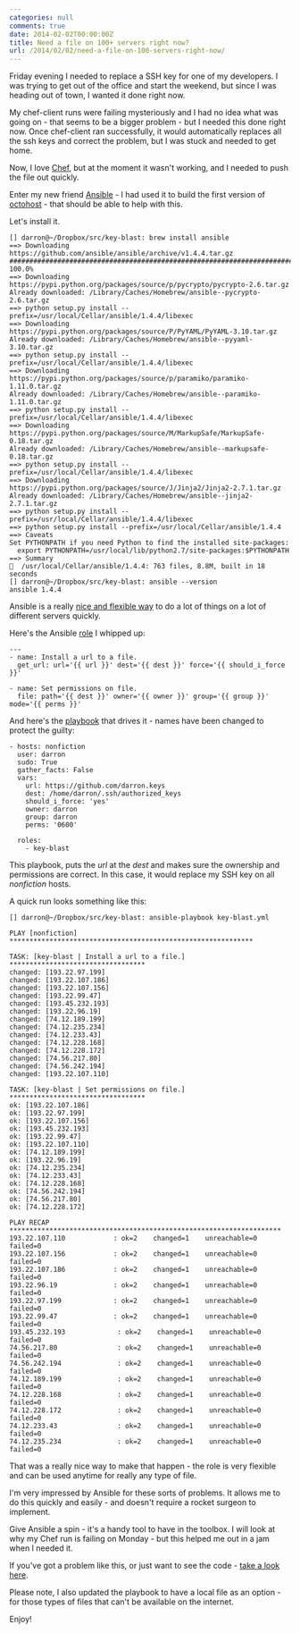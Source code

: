 ```yaml
---
categories: null
comments: true
date: 2014-02-02T00:00:00Z
title: Need a file on 100+ servers right now?
url: /2014/02/02/need-a-file-on-100-servers-right-now/
---
```


Friday evening I needed to replace a SSH key for one of my developers. I was trying to get out of the office and start the weekend, but since I was heading out of town, I wanted it done right now.

My chef-client runs were failing mysteriously and I had no idea what was going on - that seems to be a bigger problem - but I needed this done right now. Once chef-client ran successfully, it would automatically replaces all the ssh keys and correct the problem, but I was stuck and needed to get home.

Now, I love [Chef](http://www.getchef.com/), but at the moment it wasn't working, and I needed to push the file out quickly.

Enter my new friend [Ansible](http://www.ansible.com/get-started) - I had used it to build the first version of [octohost](http://www.octohost.io) - that should be able to help with this.

Let's install it.

```
[] darron@~/Dropbox/src/key-blast: brew install ansible
==> Downloading https://github.com/ansible/ansible/archive/v1.4.4.tar.gz
######################################################################## 100.0%
==> Downloading https://pypi.python.org/packages/source/p/pycrypto/pycrypto-2.6.tar.gz
Already downloaded: /Library/Caches/Homebrew/ansible--pycrypto-2.6.tar.gz
==> python setup.py install --prefix=/usr/local/Cellar/ansible/1.4.4/libexec
==> Downloading https://pypi.python.org/packages/source/P/PyYAML/PyYAML-3.10.tar.gz
Already downloaded: /Library/Caches/Homebrew/ansible--pyyaml-3.10.tar.gz
==> python setup.py install --prefix=/usr/local/Cellar/ansible/1.4.4/libexec
==> Downloading https://pypi.python.org/packages/source/p/paramiko/paramiko-1.11.0.tar.gz
Already downloaded: /Library/Caches/Homebrew/ansible--paramiko-1.11.0.tar.gz
==> python setup.py install --prefix=/usr/local/Cellar/ansible/1.4.4/libexec
==> Downloading https://pypi.python.org/packages/source/M/MarkupSafe/MarkupSafe-0.18.tar.gz
Already downloaded: /Library/Caches/Homebrew/ansible--markupsafe-0.18.tar.gz
==> python setup.py install --prefix=/usr/local/Cellar/ansible/1.4.4/libexec
==> Downloading https://pypi.python.org/packages/source/J/Jinja2/Jinja2-2.7.1.tar.gz
Already downloaded: /Library/Caches/Homebrew/ansible--jinja2-2.7.1.tar.gz
==> python setup.py install --prefix=/usr/local/Cellar/ansible/1.4.4/libexec
==> python setup.py install --prefix=/usr/local/Cellar/ansible/1.4.4
==> Caveats
Set PYTHONPATH if you need Python to find the installed site-packages:
  export PYTHONPATH=/usr/local/lib/python2.7/site-packages:$PYTHONPATH
==> Summary
🍺  /usr/local/Cellar/ansible/1.4.4: 763 files, 8.8M, built in 18 seconds
[] darron@~/Dropbox/src/key-blast: ansible --version
ansible 1.4.4
```

Ansible is a really [nice and flexible way](http://www.ansible.com/how-ansible-works) to do a lot of things on a lot of different servers quickly.

Here's the Ansible [role](http://docs.ansible.com/playbooks_roles.html#roles) I whipped up:

```
---
- name: Install a url to a file.
  get_url: url='{{ url }}' dest='{{ dest }}' force='{{ should_i_force }}'

- name: Set permissions on file.
  file: path='{{ dest }}' owner='{{ owner }}' group='{{ group }}' mode='{{ perms }}'
```

And here's the [playbook](http://docs.ansible.com/playbooks_intro.html) that drives it - names have been changed to protect the guilty:

```
- hosts: nonfiction
  user: darron
  sudo: True
  gather_facts: False
  vars:
    url: https://github.com/darron.keys
    dest: /home/darron/.ssh/authorized_keys
    should_i_force: 'yes'
    owner: darron
    group: darron
    perms: '0600'

  roles:
    - key-blast
```

This playbook, puts the *url* at the *dest* and makes sure the ownership and permissions are correct. In this case, it would replace my SSH key on all *nonfiction* hosts.

A quick run looks something like this:

```
[] darron@~/Dropbox/src/key-blast: ansible-playbook key-blast.yml 

PLAY [nonfiction] ************************************************************* 

TASK: [key-blast | Install a url to a file.] ********************************** 
changed: [193.22.97.199]
changed: [193.22.107.186]
changed: [193.22.107.156]
changed: [193.22.99.47]
changed: [193.45.232.193]
changed: [193.22.96.19]
changed: [74.12.189.199]
changed: [74.12.235.234]
changed: [74.12.233.43]
changed: [74.12.228.168]
changed: [74.12.228.172]
changed: [74.56.217.80]
changed: [74.56.242.194]
changed: [193.22.107.110]

TASK: [key-blast | Set permissions on file.] ********************************** 
ok: [193.22.107.186]
ok: [193.22.97.199]
ok: [193.22.107.156]
ok: [193.45.232.193]
ok: [193.22.99.47]
ok: [193.22.107.110]
ok: [74.12.189.199]
ok: [193.22.96.19]
ok: [74.12.235.234]
ok: [74.12.233.43]
ok: [74.12.228.168]
ok: [74.56.242.194]
ok: [74.56.217.80]
ok: [74.12.228.172]

PLAY RECAP ******************************************************************** 
193.22.107.110            : ok=2    changed=1    unreachable=0    failed=0   
193.22.107.156            : ok=2    changed=1    unreachable=0    failed=0   
193.22.107.186            : ok=2    changed=1    unreachable=0    failed=0   
193.22.96.19              : ok=2    changed=1    unreachable=0    failed=0   
193.22.97.199             : ok=2    changed=1    unreachable=0    failed=0   
193.22.99.47              : ok=2    changed=1    unreachable=0    failed=0   
193.45.232.193             : ok=2    changed=1    unreachable=0    failed=0   
74.56.217.80               : ok=2    changed=1    unreachable=0    failed=0   
74.56.242.194              : ok=2    changed=1    unreachable=0    failed=0   
74.12.189.199              : ok=2    changed=1    unreachable=0    failed=0   
74.12.228.168              : ok=2    changed=1    unreachable=0    failed=0   
74.12.228.172              : ok=2    changed=1    unreachable=0    failed=0   
74.12.233.43               : ok=2    changed=1    unreachable=0    failed=0   
74.12.235.234              : ok=2    changed=1    unreachable=0    failed=0   
```

That was a really nice way to make that happen - the role is very flexible and can be used anytime for really any type of file.

I'm very impressed by Ansible for these sorts of problems. It allows me to do this quickly and easily - and doesn't require a rocket surgeon to implement.

Give Ansible a spin - it's a handy tool to have in the toolbox. I will look at why my Chef run is failing on Monday - but this helped me out in a jam when I needed it.

If you've got a problem like this, or just want to see the code - [take a look here](https://github.com/darron/key-blast).

Please note, I also updated the playbook to have a local file as an option - for those types of files that can't be available on the internet.

Enjoy!